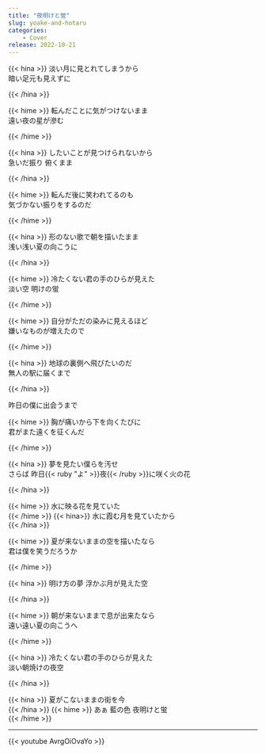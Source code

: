 ```yaml
---
title: "夜明けと蛍"
slug: yoake-and-hotaru
categories:
    - Cover
release: 2022-10-21
---
```


{{< hina >}}
淡い月に見とれてしまうから  
暗い足元も見えずに  

{{< /hina >}}

{{< hime >}}
転んだことに気がつけないまま  
遠い夜の星が滲む  

{{< /hime >}}

{{< hina >}}
したいことが見つけられないから  
急いだ振り 俯くまま  

{{< /hina >}}

{{< hime >}}
転んだ後に笑われてるのも  
気づかない振りをするのだ  

{{< /hime >}}

{{< hina >}}
形のない歌で朝を描いたまま  
浅い浅い夏の向こうに  

{{< /hina >}}

{{< hime >}}
冷たくない君の手のひらが見えた  
淡い空 明けの蛍  

{{< /hime >}}

{{< hime >}}
自分がただの染みに見えるほど  
嫌いなものが増えたので  

{{< /hime >}}

{{< hina >}}
地球の裏側へ飛びたいのだ  
無人の駅に届くまで  

{{< /hina >}}

昨日の僕に出会うまで  

{{< hime >}}
胸が痛いから下を向くたびに  
君がまた遠くを征くんだ  

{{< /hime >}}

{{< hina >}}
夢を見たい僕らを汚せ  
さらば 昨日{{< ruby "よ" >}}夜{{< /ruby >}}に咲く火の花  

{{< /hina >}}

{{< hime >}}
水に映る花を見ていた  
{{< /hime >}}
{{< hina>}}
水に霞む月を見ていたから  
{{< /hina >}}

{{< hime >}}
夏が来ないままの空を描いたなら  
君は僕を笑うだろうか  

{{< /hime >}}

{{< hina >}}
明け方の夢 浮かぶ月が見えた空  

{{< /hina >}}

{{< hime >}}
朝が来ないままで息が出来たなら  
遠い遠い夏の向こうへ  

{{< /hime >}}

{{< hina >}}
冷たくない君の手のひらが見えた  
淡い朝焼けの夜空  

{{< /hina >}}

{{< hina >}}
夏がこないままの街を今  
{{< /hina >}}
{{< hime >}}
あぁ 藍の色 夜明けと蛍  
{{< /hime >}}

---

{{< youtube AvrgOiOvaYo >}}